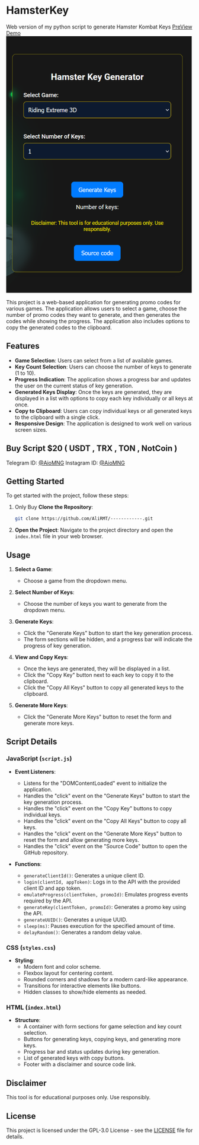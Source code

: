 # HamsterKey
 Web version of my python script to generate Hamster Kombat Keys 
[PreView Demo](https://aiosite.ir/app/hkey/)
![image](img/screenshot.webp)

This project is a web-based application for generating promo codes for various games. The application allows users to select a game, choose the number of promo codes they want to generate, and then generates the codes while showing the progress. The application also includes options to copy the generated codes to the clipboard.

## Features

- **Game Selection**: Users can select from a list of available games.
- **Key Count Selection**: Users can choose the number of keys to generate (1 to 10).
- **Progress Indication**: The application shows a progress bar and updates the user on the current status of key generation.
- **Generated Keys Display**: Once the keys are generated, they are displayed in a list with options to copy each key individually or all keys at once.
- **Copy to Clipboard**: Users can copy individual keys or all generated keys to the clipboard with a single click.
- **Responsive Design**: The application is designed to work well on various screen sizes.

## Buy Script $20 ( USDT , TRX , TON , NotCoin )

Telegram ID: [@AioMNG](https://t.me/aiomng)
Instagram ID: [@AioMNG](https://instagram.com/alirmt_ir)


## Getting Started

To get started with the project, follow these steps:

1. Only Buy **Clone the Repository**:
    ```sh
    git clone https://github.com/AliRMT/------------.git
    ```

2. **Open the Project**:
    Navigate to the project directory and open the `index.html` file in your web browser.

## Usage

1. **Select a Game**:
    - Choose a game from the dropdown menu.

2. **Select Number of Keys**:
    - Choose the number of keys you want to generate from the dropdown menu.

3. **Generate Keys**:
    - Click the "Generate Keys" button to start the key generation process.
    - The form sections will be hidden, and a progress bar will indicate the progress of key generation.

4. **View and Copy Keys**:
    - Once the keys are generated, they will be displayed in a list.
    - Click the "Copy Key" button next to each key to copy it to the clipboard.
    - Click the "Copy All Keys" button to copy all generated keys to the clipboard.

5. **Generate More Keys**:
    - Click the "Generate More Keys" button to reset the form and generate more keys.

## Script Details

### JavaScript (`script.js`)

- **Event Listeners**:
    - Listens for the "DOMContentLoaded" event to initialize the application.
    - Handles the "click" event on the "Generate Keys" button to start the key generation process.
    - Handles the "click" event on the "Copy Key" buttons to copy individual keys.
    - Handles the "click" event on the "Copy All Keys" button to copy all keys.
    - Handles the "click" event on the "Generate More Keys" button to reset the form and allow generating more keys.
    - Handles the "click" event on the "Source Code" button to open the GitHub repository.

- **Functions**:
    - `generateClientId()`: Generates a unique client ID.
    - `login(clientId, appToken)`: Logs in to the API with the provided client ID and app token.
    - `emulateProgress(clientToken, promoId)`: Emulates progress events required by the API.
    - `generateKey(clientToken, promoId)`: Generates a promo key using the API.
    - `generateUUID()`: Generates a unique UUID.
    - `sleep(ms)`: Pauses execution for the specified amount of time.
    - `delayRandom()`: Generates a random delay value.

### CSS (`styles.css`)

- **Styling**:
    - Modern font and color scheme.
    - Flexbox layout for centering content.
    - Rounded corners and shadows for a modern card-like appearance.
    - Transitions for interactive elements like buttons.
    - Hidden classes to show/hide elements as needed.

### HTML (`index.html`)

- **Structure**:
    - A container with form sections for game selection and key count selection.
    - Buttons for generating keys, copying keys, and generating more keys.
    - Progress bar and status updates during key generation.
    - List of generated keys with copy buttons.
    - Footer with a disclaimer and source code link.

## Disclaimer

This tool is for educational purposes only. Use responsibly.

## License

This project is licensed under the GPL-3.0 License - see the [LICENSE](LICENSE) file for details.

